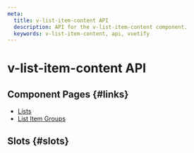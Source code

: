 ```yaml
---
meta:
  title: v-list-item-content API
  description: API for the v-list-item-content component.
  keywords: v-list-item-content, api, vuetify
---
```


# v-list-item-content API

<entry-ad />

## Component Pages {#links}

- [Lists](components/lists)
- [List Item Groups](components/list-item-groups)

## Slots {#slots}

<api-section name="v-list-item-content" section="slots" />

<backmatter />
